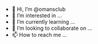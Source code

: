 - 👋 Hi, I’m @omansclub
- 👀 I’m interested in ...
- 🌱 I’m currently learning ...
- 💞️ I’m looking to collaborate on ...
- 📫 How to reach me ...

<!---
omansclub/omansclub is a ✨ special ✨ repository because its `README.md` (this file) appears on your GitHub profile.
You can click the Preview link to take a look at your changes.
--->
